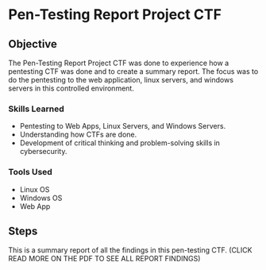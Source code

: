 # Pen-Testing Report Project CTF

## Objective

The Pen-Testing Report Project CTF was done to experience how a pentesting CTF was done and to create a summary report. The focus was to do the pentesting to the web application, linux servers, and windows servers in this controlled environment.

### Skills Learned

- Pentesting to Web Apps, Linux Servers, and Windows Servers.
- Understanding how CTFs are done.
- Development of critical thinking and problem-solving skills in cybersecurity.

### Tools Used

- Linux OS
- Windows OS
- Web App

## Steps

This is a summary report of all the findings in this pen-testing CTF. (CLICK READ MORE ON THE PDF TO SEE ALL REPORT FINDINGS)
